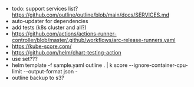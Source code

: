 - todo: support services list? <https://github.com/outline/outline/blob/main/docs/SERVICES.md>
- auto-updater for dependencies
- add tests (k8s cluster and all?)
- <https://github.com/actions/actions-runner-controller/blob/master/.github/workflows/arc-release-runners.yaml>
- <https://kube-score.com/>
- <https://github.com/helm/chart-testing-action>
- use set???
- helm template -f sample.yaml outline . | k score --ignore-container-cpu-limit --output-format json -
- outline backup to s3?

